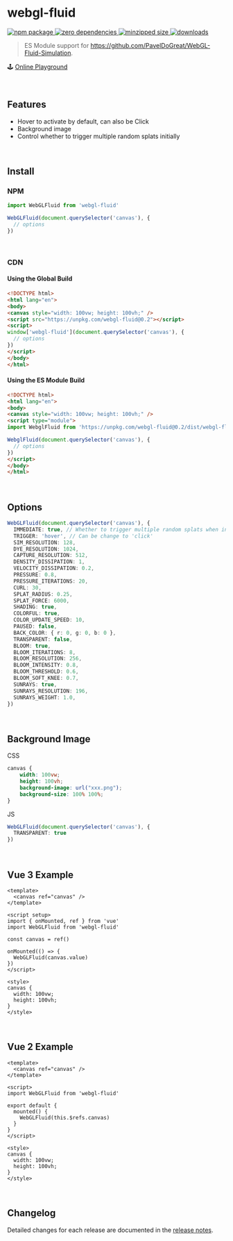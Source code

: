 # webgl-fluid

<p align="left">
  <a href="https://npmjs.com/package/webgl-fluid">
    <img alt="npm package" src="https://img.shields.io/npm/v/webgl-fluid.svg?logo=npm">
  </a>
  <a href="https://www.npmjs.com/package/webgl-fluid?activeTab=dependencies">
    <img alt="zero dependencies" src="https://img.shields.io/badge/dependencies-0-bddd22.svg">
  </a>
  <a href="https://bundlephobia.com/package/webgl-fluid">
    <img alt="minzipped size" src="https://img.shields.io/bundlephobia/minzip/webgl-fluid">
  </a>
  <a href="https://npmcharts.com/compare/webgl-fluid">
    <img alt="downloads" src="https://img.shields.io/npm/dt/webgl-fluid">
  </a>
</p>

> ES Module support for https://github.com/PavelDoGreat/WebGL-Fluid-Simulation.

🕹 [Online Playground](https://cloydlau.github.io/demo/webgl-fluid.html)

<br>

## Features

- Hover to activate by default, can also be Click
- Background image
- Control whether to trigger multiple random splats initially

<br>

## Install

### NPM

```ts
import WebGLFluid from 'webgl-fluid'

WebGLFluid(document.querySelector('canvas'), {
  // options
})
```

<br>

### CDN

#### Using the Global Build

```html
<!DOCTYPE html>
<html lang="en">
<body>
<canvas style="width: 100vw; height: 100vh;" />
<script src="https://unpkg.com/webgl-fluid@0.2"></script>
<script>
window['webgl-fluid'](document.querySelector('canvas'), {
  // options
})
</script>
</body>
</html>
```

#### Using the ES Module Build

```html
<!DOCTYPE html>
<html lang="en">
<body>
<canvas style="width: 100vw; height: 100vh;" />
<script type="module">
import WebglFluid from 'https://unpkg.com/webgl-fluid@0.2/dist/webgl-fluid.mjs'

WebglFluid(document.querySelector('canvas'), {
  // options
})
</script>
</body>
</html>
```

<br>

## Options

```ts
WebGLFluid(document.querySelector('canvas'), {
  IMMEDIATE: true, // Whether to trigger multiple random splats when initialized
  TRIGGER: 'hover', // Can be change to 'click'
  SIM_RESOLUTION: 128,
  DYE_RESOLUTION: 1024,
  CAPTURE_RESOLUTION: 512,
  DENSITY_DISSIPATION: 1,
  VELOCITY_DISSIPATION: 0.2,
  PRESSURE: 0.8,
  PRESSURE_ITERATIONS: 20,
  CURL: 30,
  SPLAT_RADIUS: 0.25,
  SPLAT_FORCE: 6000,
  SHADING: true,
  COLORFUL: true,
  COLOR_UPDATE_SPEED: 10,
  PAUSED: false,
  BACK_COLOR: { r: 0, g: 0, b: 0 },
  TRANSPARENT: false,
  BLOOM: true,
  BLOOM_ITERATIONS: 8,
  BLOOM_RESOLUTION: 256,
  BLOOM_INTENSITY: 0.8,
  BLOOM_THRESHOLD: 0.6,
  BLOOM_SOFT_KNEE: 0.7,
  SUNRAYS: true,
  SUNRAYS_RESOLUTION: 196,
  SUNRAYS_WEIGHT: 1.0,
})
```

<br>

## Background Image

CSS

```css
canvas {
    width: 100vw;
    height: 100vh;
    background-image: url("xxx.png");
    background-size: 100% 100%;
}
```

JS

```ts
WebGLFluid(document.querySelector('canvas'), {
  TRANSPARENT: true
})
```

<br>

## Vue 3 Example

```vue
<template>
  <canvas ref="canvas" />
</template>

<script setup>
import { onMounted, ref } from 'vue'
import WebGLFluid from 'webgl-fluid'

const canvas = ref()

onMounted(() => {
  WebGLFluid(canvas.value)
})
</script>

<style>
canvas {
  width: 100vw;
  height: 100vh;
}
</style>
```

<br>

## Vue 2 Example

```vue
<template>
  <canvas ref="canvas" />
</template>

<script>
import WebGLFluid from 'webgl-fluid'

export default {
  mounted() {
    WebGLFluid(this.$refs.canvas)
  }
}
</script>

<style>
canvas {
  width: 100vw;
  height: 100vh;
}
</style>
```

<br>

## Changelog

Detailed changes for each release are documented in the [release notes](https://github.com/cloydlau/webgl-fluid/releases).

<br>
